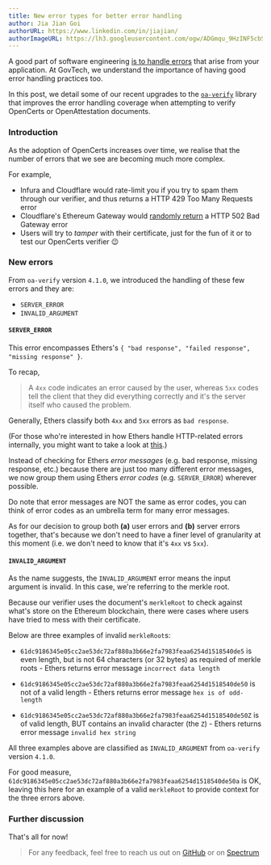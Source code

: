 ```yaml
---
title: New error types for better error handling
author: Jia Jian Goi
authorURL: https://www.linkedin.com/in/jiajian/
authorImageURL: https://lh3.googleusercontent.com/ogw/ADGmqu_9HzINF5cbSsYkYuo-PztvTbj6_xHJm_sGRKVH=s192-c-mo
---
```


A good part of software engineering [is to handle errors](https://medium.com/swlh/getting-error-handling-right-9a1d39da0fa3) that arise from your application. At GovTech, we understand the importance of having good error handling practices too.

In this post, we detail some of our recent upgrades to the [`oa-verify`](https://github.com/Open-Attestation/oa-verify/pull/110) library that improves the error handling coverage when attempting to verify OpenCerts or OpenAttestation documents.

### Introduction

As the adoption of OpenCerts increases over time, we realise that the number of errors that we see are becoming much more complex.

For example,

- Infura and Cloudflare would rate-limit you if you try to spam them through our verifier, and thus returns a HTTP 429 Too Many Requests error
- Cloudflare's Ethereum Gateway would [randomly return](https://community.cloudflare.com/t/ethereum-gateway-random-502-error/195144) a HTTP 502 Bad Gateway error
- Users will try to _tamper_ with their certificate, just for the fun of it or to test our OpenCerts verifier 😉

### New errors

From `oa-verify` version `4.1.0`, we introduced the handling of these few errors and they are:

- `SERVER_ERROR`
- `INVALID_ARGUMENT`

#### `SERVER_ERROR`

This error encompasses Ethers's `{ "bad response", "failed response", "missing response" }`.

To recap, 

> A `4xx` code indicates an error caused by the user, whereas `5xx` codes tell the client that they did everything correctly and it's the server itself who caused the problem.

Generally, Ethers classify both `4xx` and `5xx` errors as `bad response`.

(For those who're interested in how Ethers handle HTTP-related errors internally, you might want to take a look at [this](https://github.com/ethers-io/ethers.js/blob/9640e864a68b4a9e84e820f0ceaf1eb56c66715f/packages/web/src.ts/index.ts).)

Instead of checking for Ethers _error messages_ (e.g. bad response, missing response, etc.) because there are just too many different error messages, we now group them using Ethers _error codes_  (e.g. `SERVER_ERROR`) wherever possible.

Do note that error messages are NOT the same as error codes, you can think of error codes as an umbrella term for many error messages.

As for our decision to group both **(a)** user errors and **(b)** server errors together, that's because we don't need to have a finer level of granularity at this moment (i.e. we don't need to know that it's `4xx` vs `5xx`).

#### `INVALID_ARGUMENT`

As the name suggests, the `INVALID_ARGUMENT` error means the input argument is invalid. In this case, we're referring to the merkle root.

Because our verifier uses the document's `merkleRoot` to check against what's store on the Ethereum blockchain, there were cases where users have tried to mess with their certificate.

Below are three examples of invalid `merkleRoot`s:

- `61dc9186345e05cc2ae53dc72af880a3b66e2fa7983feaa6254d1518540de5` is even length, but is not 64 characters (or 32 bytes) as required of merkle roots - Ethers returns error message `incorrect data length`
- `61dc9186345e05cc2ae53dc72af880a3b66e2fa7983feaa6254d1518540de50` is not of a valid length - Ethers returns error message `hex is of odd-length`

- `61dc9186345e05cc2ae53dc72af880a3b66e2fa7983feaa6254d1518540de50Z` is of valid length, BUT contains an invalid character (the `Z`) - Ethers returns error message `invalid hex string`

All three examples above are classified as `INVALID_ARGUMENT` from `oa-verify` version `4.1.0`.

For good measure, `61dc9186345e05cc2ae53dc72af880a3b66e2fa7983feaa6254d1518540de50a` is OK, leaving this here for an example of a valid `merkleRoot` to provide context for the three errors above.

### Further discussion

That's all for now!

> For any feedback, feel free to reach us out on [GitHub](https://github.com/OpenCerts) or on [Spectrum](https://spectrum.chat/openattestation/opencerts?tab=posts)

